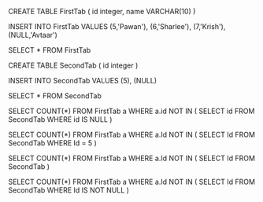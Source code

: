 CREATE TABLE FirstTab (
     id integer, 
     name VARCHAR(10)
)

INSERT INTO FirstTab VALUES
(5,'Pawan'),
(6,'Sharlee'),
(7,'Krish'),
(NULL,'Avtaar')

SELECT * FROM FirstTab

CREATE TABLE SecondTab (
    id integer 
)

INSERT INTO SecondTab VALUES
(5),
(NULL)


SELECT * FROM SecondTab

<!-- Q1. What will be the OUTPUT of the following statement? -->

SELECT COUNT(*) 
FROM FirstTab a WHERE a.id NOT IN ( SELECT id FROM SecondTab WHERE id IS NULL )

<!-- Guess = 3, with the select which returns Null, and the not in which returns the 5,6,7, so the count will give 3 -->
<!-- Result = 0, oops -->

<!-- Q2. What will be the OUTPUT of the following statement? -->

SELECT COUNT(*) 
FROM FirstTab a WHERE a.Id NOT IN ( SELECT Id FROM SecondTab WHERE Id = 5 )

<!-- Guess = 3, for me the select will return 5 and the not in will return 6,7,null -->
<!-- Result = 2, it seems that the NULL is not included, do not know why -->

<!-- Q3. What will be the OUTPUT of the following statement? -->

SELECT COUNT(*) 
FROM FirstTab a WHERE a.Id NOT IN ( SELECT Id FROM SecondTab )

<!-- Guess = 2, with not in 5,null -->
<!-- Result = 0 -->

<!-- Q4. What will be the OUTPUT of the following statement? -->

SELECT COUNT(*) 
FROM FirstTab a WHERE a.Id NOT IN ( SELECT Id FROM SecondTab WHERE Id IS NOT NULL )

<!-- Guess = 3, for me it the same as Q2, so I guess it will return 2, even if I don't understand why... -->
<!-- Result = 2 -->


<!-- All wrong, I clearly missed something -->


